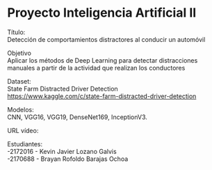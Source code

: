 # Proyecto Inteligencia Artificial II

Título: <br>
Detección de comportamientos distractores al conducir un automóvil

Objetivo <br>
Aplicar los métodos de Deep Learning para detectar distracciones manuales a partir de la actividad que realizan los conductores

Dataset: <br>
State Farm Distracted Driver Detection  <br>
https://www.kaggle.com/c/state-farm-distracted-driver-detection

Modelos: <br>
CNN, VGG16, VGG19, DenseNet169, InceptionV3. 

URL vídeo: <br>

Estudiantes: <br>
-2172016 - Kevin Javier Lozano Galvis <br>
-2170688 - Brayan Rofoldo Barajas Ochoa



 
